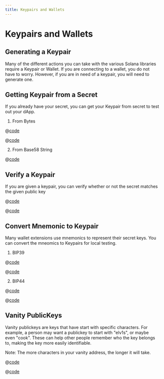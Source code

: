 ```yaml
---
title: Keypairs and Wallets
---
```


# Keypairs and Wallets

## Generating a Keypair

Many of the different actions you can take with the various Solana
libraries require a Keypair or Wallet. If you are connecting to a
wallet, you do not have to worry. However, if you are in need of a
keypair, you will need to generate one.

<SolanaCodeGroup>
  <SolanaCodeGroupItem title="TS" active>

  <template v-slot:default>

@[code](@/code/keypairs-and-wallets/generate-keypair/generate-keypair.en.ts)

  </template>

  <template v-slot:preview>

@[code](@/code/keypairs-and-wallets/generate-keypair/generate-keypair.preview.en.ts)

  </template>

  </SolanaCodeGroupItem>

  <SolanaCodeGroupItem title="CLI">

  <template v-slot:default>

@[code](@/code/keypairs-and-wallets/generate-keypair/generate-keypair.en.sh)

  </template>

  <template v-slot:preview>

@[code](@/code/keypairs-and-wallets/generate-keypair/generate-keypair.preview.en.sh)

  </template>  

  </SolanaCodeGroupItem>

</SolanaCodeGroup>

## Getting Keypair from a Secret

If you already have your secret, you can get your Keypair from secret
to test out your dApp.

1. From Bytes

<CodeGroup>
  <CodeGroupItem title="TS" active>

@[code](@/code/keypairs-and-wallets/keypair-from-secret/keypair-from-secret.en.ts)

  </CodeGroupItem>

  <CodeGroupItem title="CLI">

@[code](@/code/keypairs-and-wallets/keypair-from-secret/keypair-from-secret.en.sh)

  </CodeGroupItem>
</CodeGroup>

2. From Base58 String

<CodeGroup>
  <CodeGroupItem title="TS" active>

@[code](@/code/keypairs-and-wallets/keypair-from-secret/from-bs58.en.ts)

  </CodeGroupItem>
</CodeGroup>


## Verify a Keypair

If you are given a keypair, you can verify whether or not the secret
matches the given public key

<CodeGroup>
  <CodeGroupItem title="TS" active>

@[code](@/code/keypairs-and-wallets/verify-keypair/verify-keypair.en.ts)

  </CodeGroupItem>

  <CodeGroupItem title="CLI">

@[code](@/code/keypairs-and-wallets/verify-keypair/verify-keypair.en.sh)

  </CodeGroupItem>
</CodeGroup>

## Convert Mnemonic to Keypair

Many wallet extensions use mnemonics to represent their secret keys.
You can convert the mneomics to Keypairs for local testing.

1. BIP39

<CodeGroup>
  <CodeGroupItem title="TS" active>

@[code](@/code/keypairs-and-wallets/mnemonic-to-keypair/from-bip39.ts)

  </CodeGroupItem>

  <CodeGroupItem title="CLI">

@[code](@/code/keypairs-and-wallets/mnemonic-to-keypair/from-bip39.sh)

  </CodeGroupItem>
</CodeGroup>

2. BIP44

<CodeGroup>
  <CodeGroupItem title="TS" active>

@[code](@/code/keypairs-and-wallets/mnemonic-to-keypair/from-bip44.ts)

  </CodeGroupItem>

  <CodeGroupItem title="CLI">

@[code](@/code/keypairs-and-wallets/mnemonic-to-keypair/from-bip44.sh)

  </CodeGroupItem>
</CodeGroup>

## Vanity PublicKeys

Vanity publickeys are keys that have start with specific characters.
For example, a person may want a publickey to start with "elv1s", or
maybe even "cook". These can help other people remember who the key
belongs to, making the key more easily identifiable.

Note: The more characters in your vanity address, the longer it will
take.

<CodeGroup>
  <CodeGroupItem title="TS" active>

@[code](@/code/keypairs-and-wallets/vanity-publickeys/vanity-publickeys.en.ts)

  </CodeGroupItem>

  <CodeGroupItem title="CLI">

@[code](@/code/keypairs-and-wallets/vanity-publickeys/vanity-publickeys.en.sh)

  </CodeGroupItem>
</CodeGroup>
